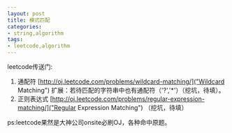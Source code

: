 ```yaml
---
layout: post
title: 模式匹配
categories:
- string,algorithm
tags:
- leetcode,algorithm
---
```

leetcode传送门:

1. 通配符 [http://oj.leetcode.com/problems/wildcard-matching/]("Wildcard Matching")
扩展：若待匹配的字符串中也有通配符（'?','*'）（挖坑，待填）。
2. 正则表达式 [http://oj.leetcode.com/problems/regular-expression-matching/]("Regular Expression Matching")
（挖坑，待填）

ps:leetcode果然是大神公司onsite必刷OJ，各种命中原题。